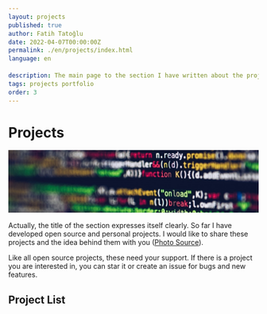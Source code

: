 ```yaml
---
layout: projects
published: true
author: Fatih Tatoğlu
date: 2022-04-07T00:00:00Z
permalink: ./en/projects/index.html
language: en

description: The main page to the section I have written about the projects I have developed and supported.
tags: projects portfolio
order: 3
---
```


# Projects

![Projects](../../image/projects.jpg)

Actually, the title of the section expresses itself clearly. So far I have developed open source and personal projects. I would like to share these projects and the idea behind them with you ([Photo Source](https://www.pexels.com/tr-tr/fotograf/tilt-shift-lens-uzerindeki-kodlar-2004161/)).

Like all open source projects, these need your support. If there is a project you are interested in, you can star it or create an issue for bugs and new features.

## Project List
